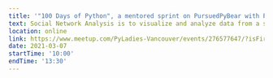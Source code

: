 ```yaml
---
title: '"100 Days of Python", a mentored sprint on PursuedPyBear with Piper Thunstrom'
text: Social Network Analysis is to visualize and analyze data from a social network like Twitter or Facebook. If you're involved in analytics in any capacity, this course will be a huge help, teaching you how the R SNA and igraph modules works and how to format data for analysis, create graphs, analyze network graphs, and visualize networks.
location: online
link: https://www.meetup.com/PyLadies-Vancouver/events/276577647/?isFirstPublish=true
date: 2021-03-07
startTime: '10:00'
endTime: '13:30'
---
```

